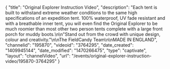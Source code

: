 {
    "title": "Original Explorer Instruction Video",
    "description": "Each tent is built to withstand extreme weather conditions to the same high specifications of an expedition tent. 100% waterproof, UV fade resistant and with a breathable inner tent, you will even find the Original Explorer to be much roomier than most other two person tents complete with a large front porch for muddy boots.\n\n\"Stand out from the crowd with unique design, colour and creativity.\"\n\nThe FieldCandy Team\n\nMADE IN ENGLAND",
    "channelid": "195870",
    "videoid": "3764295",
    "date_created": "1409945144",
    "date_modified": "1470266475",
    "type": "captivate",
    "layout": "channelVideo",
    "url": "\/events\/original-explorer-instruction-video\/195870-3764295"
}